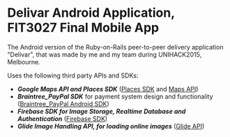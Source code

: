 # Delivar Android Application, FIT3027 Final Mobile App
The Android version of the Ruby-on-Rails peer-to-peer delivery application "Delivar", that was made by me and my team during UNIHACK2015, Melbourne.

Uses the following third party APIs and SDKs:
- ***Google Maps API and Places SDK*** (<a href="https://developers.google.com/places/android-api/autocomplete">Places SDK</a> and <a href="https://developers.google.com/maps/documentation/android-sdk/intro">Maps API</a>)
- ***Braintree_PayPal SDK*** for payment system design and functionality (<a href="https://developers.braintreepayments.com/guides/paypal/overview/android/v2">Braintree_PayPal Android SDK</a>)
- ***Firebase SDK for Image Storage, Realtime Database and Authentication*** (<a href="https://firebase.google.com/">Firebase SDK</a>)
- ***Glide Image Handling API, for loading online images*** (<a href="bumptech.gitub.io/glide">Glide API</a>)
